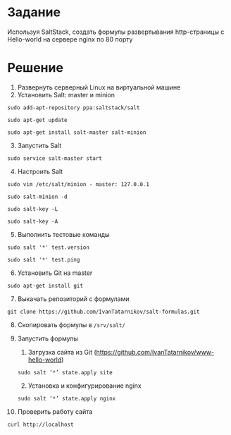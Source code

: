 # Задание
Используя SaltStack, создать формулы развертывания http-страницы с Hello-world на сервере nginx по 80 порту

# Решение
1. Развернуть серверный Linux на виртуальной машине 
2. Установить Salt: master и minion 

`sudo add-apt-repository ppa:saltstack/salt`

`sudo apt-get update`

`sudo apt-get install salt-master salt-minion`

3. Запустить Salt

`sudo service salt-master start`

4. Настроить Salt

`sudo vim /etc/salt/minion - master: 127.0.0.1`

`sudo salt-minion -d`

`sudo salt-key -L`

`sudo salt-key -A`

5. Выполнить тестовые команды

`sudo salt '*' test.version`

`sudo salt '*' test.ping`

6. Установить Git на master

`sudo apt-get install git`

7. Выкачать репозиторий с формулами

`git clone https://github.com/IvanTatarnikov/salt-formulas.git`

8. Скопировать формулы в `/srv/salt/`

9. Запустить формулы
    1. Загрузка сайта из Git (https://github.com/IvanTatarnikov/www-hello-world)
    
    `sudo salt ‘*’ state.apply site`
    
    2. Установка и конфигурирование nginx
    
    `sudo salt ‘*’ state.apply nginx`

10. Проверить работу сайта

`curl http://localhost`
